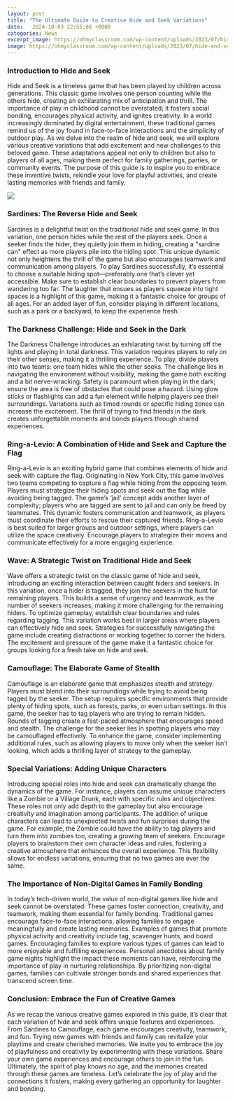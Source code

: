 ```yaml
---
layout: post
title: "The Ultimate Guide to Creative Hide and Seek Variations"
date:   2024-10-03 22:55:08 +0000
categories: News
excerpt_image: https://ohmyclassroom.com/wp-content/uploads/2023/07/hide-and-seek.png
image: https://ohmyclassroom.com/wp-content/uploads/2023/07/hide-and-seek.png
---
```


### Introduction to Hide and Seek
Hide and Seek is a timeless game that has been played by children across generations. This classic game involves one person counting while the others hide, creating an exhilarating mix of anticipation and thrill. The importance of play in childhood cannot be overstated; it fosters social bonding, encourages physical activity, and ignites creativity. In a world increasingly dominated by digital entertainment, these traditional games remind us of the joy found in face-to-face interactions and the simplicity of outdoor play.
As we delve into the realm of hide and seek, we will explore various creative variations that add excitement and new challenges to this beloved game. These adaptations appeal not only to children but also to players of all ages, making them perfect for family gatherings, parties, or community events. The purpose of this guide is to inspire you to embrace these inventive twists, rekindle your love for playful activities, and create lasting memories with friends and family.

![](https://ohmyclassroom.com/wp-content/uploads/2023/07/hide-and-seek.png)
### Sardines: The Reverse Hide and Seek
Sardines is a delightful twist on the traditional hide and seek game. In this variation, one person hides while the rest of the players seek. Once a seeker finds the hider, they quietly join them in hiding, creating a "sardine can" effect as more players pile into the hiding spot. This unique dynamic not only heightens the thrill of the game but also encourages teamwork and communication among players.
To play Sardines successfully, it’s essential to choose a suitable hiding spot—preferably one that’s clever yet accessible. Make sure to establish clear boundaries to prevent players from wandering too far. The laughter that ensues as players squeeze into tight spaces is a highlight of this game, making it a fantastic choice for groups of all ages. For an added layer of fun, consider playing in different locations, such as a park or a backyard, to keep the experience fresh.
### The Darkness Challenge: Hide and Seek in the Dark
The Darkness Challenge introduces an exhilarating twist by turning off the lights and playing in total darkness. This variation requires players to rely on their other senses, making it a thrilling experience. To play, divide players into two teams: one team hides while the other seeks. The challenge lies in navigating the environment without visibility, making the game both exciting and a bit nerve-wracking.
Safety is paramount when playing in the dark; ensure the area is free of obstacles that could pose a hazard. Using glow sticks or flashlights can add a fun element while helping players see their surroundings. Variations such as timed rounds or specific hiding zones can increase the excitement. The thrill of trying to find friends in the dark creates unforgettable moments and bonds players through shared experiences.
### Ring-a-Levio: A Combination of Hide and Seek and Capture the Flag
Ring-a-Levio is an exciting hybrid game that combines elements of hide and seek with capture the flag. Originating in New York City, this game involves two teams competing to capture a flag while hiding from the opposing team. Players must strategize their hiding spots and seek out the flag while avoiding being tagged.
The game’s ‘jail’ concept adds another layer of complexity; players who are tagged are sent to jail and can only be freed by teammates. This dynamic fosters communication and teamwork, as players must coordinate their efforts to rescue their captured friends. Ring-a-Levio is best suited for larger groups and outdoor settings, where players can utilize the space creatively. Encourage players to strategize their moves and communicate effectively for a more engaging experience.
### Wave: A Strategic Twist on Traditional Hide and Seek
Wave offers a strategic twist on the classic game of hide and seek, introducing an exciting interaction between caught hiders and seekers. In this variation, once a hider is tagged, they join the seekers in the hunt for remaining players. This builds a sense of urgency and teamwork, as the number of seekers increases, making it more challenging for the remaining hiders.
To optimize gameplay, establish clear boundaries and rules regarding tagging. This variation works best in larger areas where players can effectively hide and seek. Strategies for successfully navigating the game include creating distractions or working together to corner the hiders. The excitement and pressure of the game make it a fantastic choice for groups looking for a fresh take on hide and seek.
### Camouflage: The Elaborate Game of Stealth
Camouflage is an elaborate game that emphasizes stealth and strategy. Players must blend into their surroundings while trying to avoid being tagged by the seeker. The setup requires specific environments that provide plenty of hiding spots, such as forests, parks, or even urban settings.
In this game, the seeker has to tag players who are trying to remain hidden. Rounds of tagging create a fast-paced atmosphere that encourages speed and stealth. The challenge for the seeker lies in spotting players who may be camouflaged effectively. To enhance the game, consider implementing additional rules, such as allowing players to move only when the seeker isn’t looking, which adds a thrilling layer of strategy to the gameplay.
### Special Variations: Adding Unique Characters
Introducing special roles into hide and seek can dramatically change the dynamics of the game. For instance, players can assume unique characters like a Zombie or a Village Drunk, each with specific rules and objectives. These roles not only add depth to the gameplay but also encourage creativity and imagination among participants.
The addition of unique characters can lead to unexpected twists and fun surprises during the game. For example, the Zombie could have the ability to tag players and turn them into zombies too, creating a growing team of seekers. Encourage players to brainstorm their own character ideas and rules, fostering a creative atmosphere that enhances the overall experience. This flexibility allows for endless variations, ensuring that no two games are ever the same.
### The Importance of Non-Digital Games in Family Bonding
In today’s tech-driven world, the value of non-digital games like hide and seek cannot be overstated. These games foster connection, creativity, and teamwork, making them essential for family bonding. Traditional games encourage face-to-face interactions, allowing families to engage meaningfully and create lasting memories.
Examples of games that promote physical activity and creativity include tag, scavenger hunts, and board games. Encouraging families to explore various types of games can lead to more enjoyable and fulfilling experiences. Personal anecdotes about family game nights highlight the impact these moments can have, reinforcing the importance of play in nurturing relationships. By prioritizing non-digital games, families can cultivate stronger bonds and shared experiences that transcend screen time.
### Conclusion: Embrace the Fun of Creative Games
As we recap the various creative games explored in this guide, it’s clear that each variation of hide and seek offers unique features and experiences. From Sardines to Camouflage, each game encourages creativity, teamwork, and fun. Trying new games with friends and family can revitalize your playtime and create cherished memories.
We invite you to embrace the joy of playfulness and creativity by experimenting with these variations. Share your own game experiences and encourage others to join in the fun. Ultimately, the spirit of play knows no age, and the memories created through these games are timeless. Let’s celebrate the joy of play and the connections it fosters, making every gathering an opportunity for laughter and bonding.